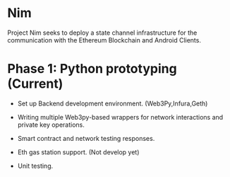 # Nim

Project Nim seeks to deploy a state channel infrastructure for the communication with the Ethereum Blockchain and Android Clients.

# Phase 1: Python prototyping (Current)
 
 - Set up Backend development environment. (Web3Py,Infura,Geth)
 
 - Writing multiple Web3py-based wrappers for network interactions and private key operations.
 
 - Smart contract and network testing responses. 
 
 - Eth gas station support. (Not develop yet)
 
 - Unit testing.